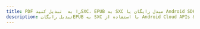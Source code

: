---title: PDF را به  تبدیل کنیدSXC، EPUB به SXC مبدل رایگان یا Android SDKdescription: تبدیل رایگانEPUB به SXC با استفاده از Android Cloud APIs & SDK همچنین اسناد PDF را در Cloud ایجاد، ویرایش و رندر کنید.---
